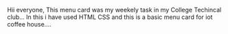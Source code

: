 Hii everyone,
This menu card was my weekely task in my College Techincal club...
In this i have used HTML CSS and this is a basic menu card for iot coffee house....
